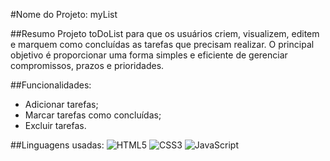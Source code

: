#Nome do Projeto: myList 


##Resumo 
Projeto toDoList para que os usuários criem, visualizem, editem e marquem como concluídas as tarefas que precisam realizar. 
O principal objetivo é proporcionar uma forma simples e eficiente de gerenciar compromissos, prazos e prioridades. 

##Funcionalidades:
  * Adicionar tarefas;
  * Marcar tarefas como concluídas;
  * Excluir tarefas.


##Linguagens usadas:
![HTML5](https://img.shields.io/badge/HTML5-E34F26?style=for-the-badge&logo=html5&logoColor=white) ![CSS3](https://img.shields.io/badge/CSS3-1572B6?style=for-the-badge&logo=css3&logoColor=white)  ![JavaScript](https://img.shields.io/badge/JavaScript-F7DF1E?style=for-the-badge&logo=javascript&logoColor=black)
